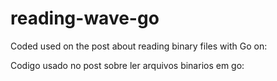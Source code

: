 # reading-wave-go

Coded used on the post about reading binary files with Go on:

Codigo usado no post sobre ler arquivos binarios em go: 

